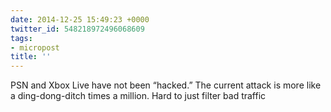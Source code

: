 ```yaml
---
date: 2014-12-25 15:49:23 +0000
twitter_id: 548218972496068609
tags:
- micropost
title: ''
---
```


PSN and Xbox Live have not been “hacked.” The current attack is more like a ding-dong-ditch times a million. Hard to just filter bad traffic

